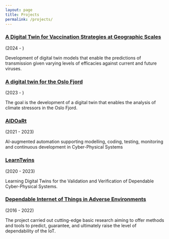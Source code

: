 ```yaml
---
layout: page
title: Projects
permalink: /projects/
---
```


### [A Digital Twin for Vaccination Strategies at Geographic Scales](https://ebjohnsen.org/project/pandemics/) 
(2024 - )

Development of digital twin models that enable the predictions of transmission given varying levels of efficacies against current and future viruses.


### [A digital twin for the Oslo Fjord](https://ebjohnsen.org/project/oslofjord/) 
(2023 - )

The goal is the development of a digital twin that enables the analysis of climate stressors in the Oslo Fjord. 

### [AIDOaRt](https://www.aidoart.eu/) 
(2021 - 2023)


AI-augmented automation supporting modelling, coding, testing, monitoring and continuous development in Cyber-Physical Systems


### [LearnTwins](https://learntwins.ist.tugraz.at/) 
(2020 - 2023)


Learning Digital Twins for the Validation and Verification of Dependable Cyber-Physical Systems.


### [Dependable Internet of Things in Adverse Environments](https://www.tugraz.at/projekte/dependable-things)
(2016 - 2022)


The project carried out cutting-edge basic research aiming to offer methods and tools to predict, guarantee, and ultimately raise the level of dependability of the IoT.
